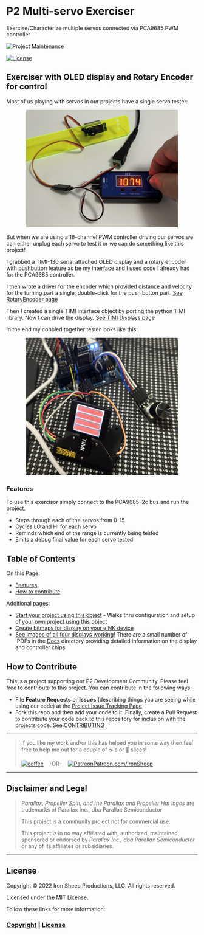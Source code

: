 # P2 Multi-servo Exerciser
Exercise/Characterize multiple servos connected via PCA9685 PWM controller

![Project Maintenance][maintenance-shield]

[![License][license-shield]](LICENSE)

## Exerciser with OLED display and Rotary Encoder for control

Most of us playing with servos in our projects have a single servo tester:

<p align="center">
  <img src="./DOCs/images/singleTester.jpg" width="400">
</p>

But when we are using a 16-channel PWM controller driving our servos we can either unplug each servo to test it or we can do something like this project! 

I grabbed a TIMI-130 serial attached OLED display and a rotary encoder with pushbutton feature as be my interface and I used code I already had for the PCA9685 controller.  

I then wrote a driver for the encoder which provided distance and velocity for the turning part a single, double-click for the push button part. [See RotaryEncoder page](./RotaryEnc.md)

Then I created a single TIMI interface object by porting the python TIMI library. Now I can drive the display. [See TIMI Displays page](./TIMI.md)

In the end my cobbled together tester looks like this:

<p align="center">
  <img src="./DOCs/images/controlDisplay.jpg" width="400">
</p>

### Features

To use this exercisor simply connect to the PCA9685 i2c bus and run the project.

- Steps through each of the servos from 0-15
- Cycles LO and HI for each servo
- Reminds which end of the range is currently being tested
- Emits a debug final value for each servo tested

## Table of Contents

On this Page:

- [Features](#features)
- [How to contribute](#how-to-contribute)

Additional pages:

- [Start your project using this object](DEVELOP.md) - Walks thru configuration and setup of your own project using this object
- [Create bitmaps for display on your eINK device](./C-src)
- [See images of all four displays working!](./Docs) There are a small number of .PDFs in the [Docs](./Docs) directory providing  detailed information on the display and controller chips

## How to Contribute

This is a project supporting our P2 Development Community. Please feel free to contribute to this project. You can contribute in the following ways:

- File **Feature Requests** or **Issues** (describing things you are seeing while using our code) at the [Project Issue Tracking Page](https://github.com/ironsheep/P2-Click-UWB/issues)
- Fork this repo and then add your code to it. Finally, create a Pull Request to contribute your code back to this repository for inclusion with the projects code. See [CONTRIBUTING](CONTRIBUTING.md)

---

> If you like my work and/or this has helped you in some way then feel free to help me out for a couple of :coffee:'s or :pizza: slices!
>
> [![coffee](https://www.buymeacoffee.com/assets/img/custom_images/black_img.png)](https://www.buymeacoffee.com/ironsheep) &nbsp;&nbsp; -OR- &nbsp;&nbsp; [![Patreon](.DOCs/images/patreon.png)](https://www.patreon.com/IronSheep?fan_landing=true)[Patreon.com/IronSheep](https://www.patreon.com/IronSheep?fan_landing=true)

---

## Disclaimer and Legal

> *Parallax, Propeller Spin, and the Parallax and Propeller Hat logos* are trademarks of Parallax Inc., dba Parallax Semiconductor
>
> This project is a community project not for commercial use.
>
> This project is in no way affiliated with, authorized, maintained, sponsored or endorsed by *Parallax Inc., dba Parallax Semiconductor* or any of its affiliates or subsidiaries.

---

## License

Copyright © 2022 Iron Sheep Productions, LLC. All rights reserved.

Licensed under the MIT License.

Follow these links for more information:

### [Copyright](copyright) | [License](LICENSE)

[maintenance-shield]: https://img.shields.io/badge/maintainer-stephen%40ironsheep%2ebiz-blue.svg?style=for-the-badge

[license-shield]: https://camo.githubusercontent.com/bc04f96d911ea5f6e3b00e44fc0731ea74c8e1e9/68747470733a2f2f696d672e736869656c64732e696f2f6769746875622f6c6963656e73652f69616e74726963682f746578742d646976696465722d726f772e7376673f7374796c653d666f722d7468652d6261646765
